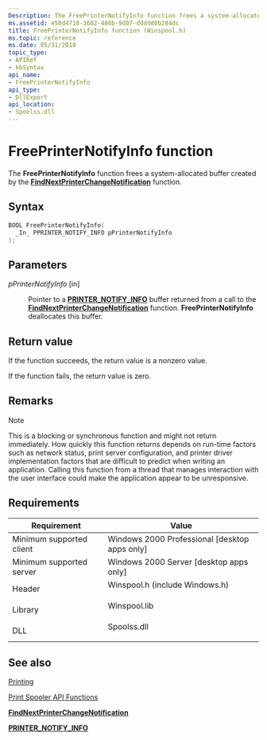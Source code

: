 ```yaml
---
Description: The FreePrinterNotifyInfo function frees a system-allocated buffer created by the FindNextPrinterChangeNotification function.
ms.assetid: e50d4718-3682-486b-9d07-ddddd0b284dc
title: FreePrinterNotifyInfo function (Winspool.h)
ms.topic: reference
ms.date: 05/31/2018
topic_type: 
- APIRef
- kbSyntax
api_name: 
- FreePrinterNotifyInfo
api_type: 
- DllExport
api_location: 
- Spoolss.dll
---
```


# FreePrinterNotifyInfo function

The **FreePrinterNotifyInfo** function frees a system-allocated buffer created by the [**FindNextPrinterChangeNotification**](findnextprinterchangenotification.md) function.

## Syntax


```C++
BOOL FreePrinterNotifyInfo(
  _In_ PPRINTER_NOTIFY_INFO pPrinterNotifyInfo
);
```



## Parameters

<dl> <dt>

*pPrinterNotifyInfo* \[in\]
</dt> <dd>

Pointer to a [**PRINTER\_NOTIFY\_INFO**](printer-notify-info.md) buffer returned from a call to the [**FindNextPrinterChangeNotification**](findnextprinterchangenotification.md) function. **FreePrinterNotifyInfo** deallocates this buffer.

</dd> </dl>

## Return value

If the function succeeds, the return value is a nonzero value.

If the function fails, the return value is zero.

## Remarks

> [!Note]  
> This is a blocking or synchronous function and might not return immediately. How quickly this function returns depends on run-time factors such as network status, print server configuration, and printer driver implementation factors that are difficult to predict when writing an application. Calling this function from a thread that manages interaction with the user interface could make the application appear to be unresponsive.

 

## Requirements



| Requirement | Value |
|-------------------------------------|-----------------------------------------------------------------------------------------------------------|
| Minimum supported client<br/> | Windows 2000 Professional \[desktop apps only\]<br/>                                                |
| Minimum supported server<br/> | Windows 2000 Server \[desktop apps only\]<br/>                                                      |
| Header<br/>                   | <dl> <dt>Winspool.h (include Windows.h)</dt> </dl> |
| Library<br/>                  | <dl> <dt>Winspool.lib</dt> </dl>                   |
| DLL<br/>                      | <dl> <dt>Spoolss.dll</dt> </dl>                    |



## See also

<dl> <dt>

[Printing](printdocs-printing.md)
</dt> <dt>

[Print Spooler API Functions](printing-and-print-spooler-functions.md)
</dt> <dt>

[**FindNextPrinterChangeNotification**](findnextprinterchangenotification.md)
</dt> <dt>

[**PRINTER\_NOTIFY\_INFO**](printer-notify-info.md)
</dt> </dl>

 

 




